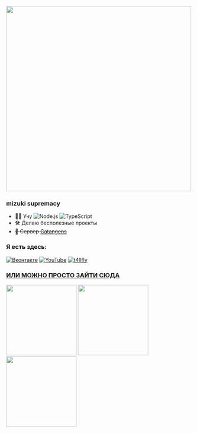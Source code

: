 <img align="center" width="500" src="https://github.com/t4llfly/T4llFly/assets/117188933/b5018066-c105-46cc-b8c6-1495aa16866f"/>

### mizuki supremacy

- 🧑‍💻 Учу ![Node.js](https://img.shields.io/badge/Node.js-3c873a?logo=node.js&logoColor=white) ![TypeScript](https://img.shields.io/badge/TypeScript-blue?logo=typescript&logoColor=white)
- 🛠️ Делаю бесполезные проекты
- ~~🌿 Cервер [Catangens](https://catangens.ru)~~

### Я есть здесь:
[![Вконтакте](https://img.shields.io/badge/ВКонтакте-blue?logo=vk)](https://vk.com/tallfly)
[![YouTube](https://img.shields.io/badge/YouTube-FF0000?logo=youtube)](https://youtube.com/@T4llFly)
[![t4llfly](https://img.shields.io/badge/@t4llfly-7289DA?logo=discord&logoColor=white)](https://discord.com/users/478115060791640105/)
### [ИЛИ МОЖНО ПРОСТО ЗАЙТИ СЮДА](https://t4llfly.play2go.xyz)

<img src="https://github.com/t4llfly/T4llFly/assets/117188933/c7e7e1c4-1381-4bd2-a8f1-64784c02f97b" width="190" height="190" />
<img src="https://github.com/t4llfly/T4llFly/assets/117188933/b4d71f76-acda-44a8-a6d1-e727a2aeadd1" width="190" height="190" />
<img src="https://github.com/t4llfly/T4llFly/assets/117188933/f0e79458-9b81-4146-a056-66d8db63abfa" width="190" height="190" />
<!--



**T4llFly/T4llFly** is a ✨ _special_ ✨ repository because its `README.md` (this file) appears on your GitHub profile.

Here are some ideas to get you started:

- 🔭 I’m currently working on ...
- 🌱 I’m currently learning ...
- 👯 I’m looking to collaborate on ...
- 🤔 I’m looking for help with ...
- 💬 Ask me about ...
- 📫 How to reach me: ...
- 😄 Pronouns: ...
- ⚡ Fun fact: ...
-->
